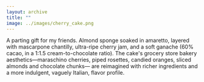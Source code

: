 ```yaml
---
layout: archive
title: ""
image: ../images/cherry_cake.png
---
```

 
A parting gift for my friends. Almond sponge soaked in amaretto, layered with mascarpone chantilly, ultra-ripe cherry jam, and a soft ganache (60% cacao, in a 1:1.5 cream-to-chocolate ratio). The cake's grocery store bakery aesthetics—maraschino cherries, piped rosettes, candied oranges, sliced almonds and chocolate chunks— are reimagined with richer ingredients and a more indulgent, vaguely Italian, flavor profile.